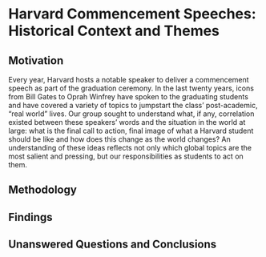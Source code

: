 # Harvard Commencement Speeches: Historical Context and Themes
## Motivation
Every year, Harvard hosts a notable speaker to deliver a commencement speech as part of the graduation ceremony. In the last twenty years, icons from Bill Gates to Oprah Winfrey have spoken to the graduating students and have covered a variety of topics to jumpstart the class’ post-academic, “real world” lives. Our group sought to understand what, if any, correlation existed between these speakers’ words and the situation in the world at large: what is the final call to action, final image of what a Harvard student should be like and how does this change as the world changes?  An understanding of these ideas reflects not only which global topics are the most salient and pressing, but our responsibilities as students to act on them.


## Methodology
## Findings
## Unanswered Questions and Conclusions
